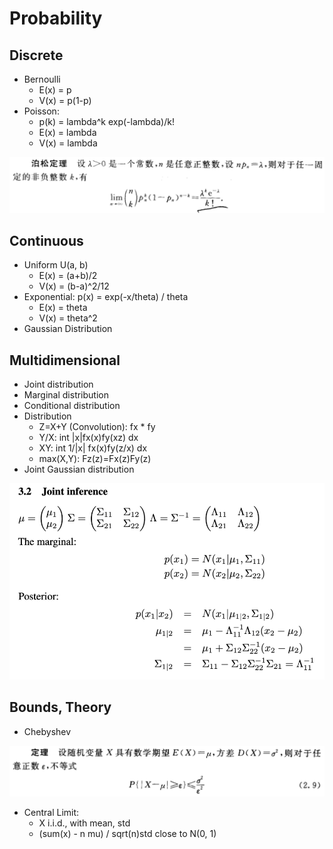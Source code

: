 # Probability

## Discrete
- Bernoulli
	- E(x) = p
	- V(x) = p(1-p)
- Poisson:
	- p(k) = lambda^k exp(-lambda)/k!
	- E(x) = lambda
	- V(x) = lambda
<img src="/Basic-ML/images/poisson.png" alt="drawing" width="600"/>

## Continuous
- Uniform U(a, b)
	- E(x) = (a+b)/2
	- V(x) = (b-a)^2/12
- Exponential: p(x) = exp(-x/theta) / theta
	- E(x) = theta
	- V(x) = theta^2
- Gaussian Distribution

## Multidimensional
- Joint distribution
- Marginal distribution
- Conditional distribution
- Distribution
	- Z=X+Y (Convolution): fx * fy
	- Y/X: int |x|fx(x)fy(xz) dx
	- XY: int 1/|x| fx(x)fy(z/x) dx
	- max(X,Y): Fz(z)=Fx(z)Fy(z)
- Joint Gaussian distribution
<img src="/Basic-ML/images/Gaussian.png" alt="drawing" width="600"/>

## Bounds, Theory
- Chebyshev
<img src="/Basic-ML/images/chebyshev.png" alt="drawing" width="600"/>

- Central Limit:
	- X i.i.d., with mean, std
	- (sum(x) - n mu) / sqrt(n)std close to N(0, 1)